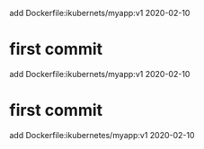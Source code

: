 add Dockerfile:ikubernets/myapp:v1 2020-02-10
# first commit
add Dockerfile:ikubernets/myapp:v1 2020-02-10
# first commit
add Dockerfile:ikubernetes/myapp:v1 2020-02-10
